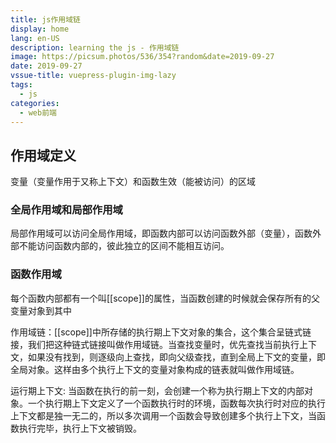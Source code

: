 ```yaml
---
title: js作用域链
display: home
lang: en-US
description: learning the js - 作用域链
image: https://picsum.photos/536/354?random&date=2019-09-27
date: 2019-09-27
vssue-title: vuepress-plugin-img-lazy
tags:
  - js
categories:
  - web前端
---
```


## 作用域定义
变量（变量作用于又称上下文）和函数生效（能被访问）的区域

<!-- more -->

### 全局作用域和局部作用域

局部作用域可以访问全局作用域，即函数内部可以访问函数外部（变量），函数外部不能访问函数内部的，彼此独立的区间不能相互访问。

### 函数作用域

每个函数内部都有一个叫[[scope]]的属性，当函数创建的时候就会保存所有的父变量对象到其中

作用域链：[[scope]]中所存储的执行期上下文对象的集合，这个集合呈链式链接，我们把这种链式链接叫做作用域链。当查找变量时，优先查找当前执行上下文，如果没有找到，则逐级向上查找，即向父级查找，直到全局上下文的变量，即全局对象。这样由多个执行上下文的变量对象构成的链表就叫做作用域链。

运行期上下文: 当函数在执行的前一刻，会创建一个称为执行期上下文的内部对象。一个执行期上下文定义了一个函数执行时的环境，函数每次执行时对应的执行上下文都是独一无二的，所以多次调用一个函数会导致创建多个执行上下文，当函数执行完毕，执行上下文被销毁。
